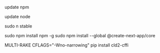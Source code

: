 update npm
 

update node

sudo n stable

sudo npm install npm -g
sudo npm install --global @create-next-app/core

MULTI-RAKE
CFLAGS="-Wno-narrowing" pip install cld2-cffi